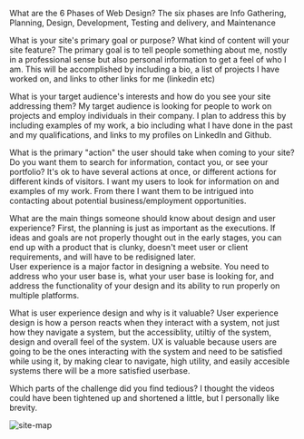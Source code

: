What are the 6 Phases of Web Design?
The six phases are Info Gathering, Planning, Design, Development, Testing and delivery, and Maintenance

What is your site's primary goal or purpose? What kind of content will your site feature?
The primary goal is to tell people something about me, nostly in a professional sense but also personal information to get a feel of who I am.  This will be
accomplished by including a bio, a list of projects I have worked on, and links to other links for me (linkedin etc)

What is your target audience's interests and how do you see your site addressing them?
My target audience is looking for people to work on projects and employ individuals in their company.  I plan to address this by including examples of my
work, a bio including what I have done in the past and my qualifications, and links to my profiles on LinkedIn and Github.

What is the primary "action" the user should take when coming to your site? Do you want them to search for information, 
contact you, or see your portfolio? It's ok to have several actions at once, or different actions for different kinds of visitors.
I want my users to look for information on and examples of my work.  From there I want them to be intrigued into contacting about potential 
business/employment opportunities.

What are the main things someone should know about design and user experience?
First, the planning is just as important as the executions.  If ideas and goals are not properly thought out in the early stages,
you can end up with a product that is clunky, doesn't meet user or client requirements, and will have to be redisigned later.  
User experience is a major factor in designing  a website.  You need to address who your user base is, what your user base is looking for,
and address the functionality of your design and its ability to run properly on multiple platforms.

What is user experience design and why is it valuable? 
User experience design is how a person reacts when they interact with a system, not just how they navigate a system, but the accessiblity,
utiltiy of the system, design and overall feel of the system.  UX is valuable because users are going to be the ones interacting with the system
and need to be satisfied while using it, by making clear to navigate, high utility, and easily accesible systems there will be a more satisfied userbase.

Which parts of the challenge did you find tedious?
I thought the videos could have been tightened up and shortened a little, but I personally like brevity.

![site-map](/week2/img/site-map.png)

